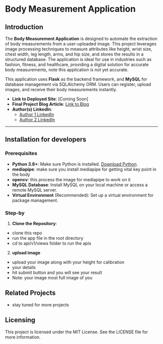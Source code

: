 # Body Measurement Application

## Introduction
The **Body Measurement Application** is designed to automate the extraction of body measurements from a user-uploaded image. This project leverages image processing techniques to measure attributes like height, wrist size, chest width, leg length, arms, and hip size, and stores the results in a structured database. The application is ideal for use in industries such as fashion, fitness, and healthcare, providing a digital solution for accurate body measurements, note this application is not yet accurate.

This application uses **Flask** as the backend framework, and **MySQL** for database management via SQLAlchemy ORM. Users can register, upload images, and receive their body measurements instantly.

- **Link to Deployed Site**: [Coming Soon]
- **Final Project Blog Article**: [Link to Blog](#)
- **Author(s) LinkedIn**:
  - [Author 1 LinkedIn](#)
  - [Author 2 LinkedIn](#)

---

## Installation for developers

### Prerequisites
- **Python 3.8+**: Make sure Python is installed. [Download Python](https://www.python.org/downloads/).
- **mediapipe**: make sure you install mediapipe for getting vital key point in the body
- **opencv**: this process the image for mediapipe to work on it 
- **MySQL Database**: Install MySQL on your local machine or access a remote MySQL server.
- **Virtual Environment** (Recommended): Set up a virtual environment for package management.

### Step-by

1. **Clone the Repository**:
  - clone this repo
  - run the app file in the root directory 
  - cd to api/v1/views folder to run the apis

2. **upload image**
  - upload your image along with your height for calibration
  - your details
  - hit submit button and you will see your result
  - Note: your image most full image of you
## Related Projects
- stay tuned for more projects 

## Licensing
This project is licensed under the MIT License. See the LICENSE file for more information.